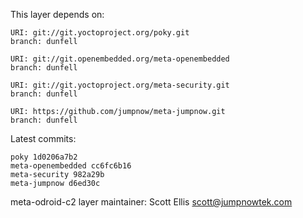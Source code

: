 This layer depends on:

    URI: git://git.yoctoproject.org/poky.git
    branch: dunfell

    URI: git://git.openembedded.org/meta-openembedded
    branch: dunfell

    URI: git://git.yoctoproject.org/meta-security.git
    branch: dunfell

    URI: https://github.com/jumpnow/meta-jumpnow.git
    branch: dunfell

Latest commits:

    poky 1d0206a7b2
    meta-openembedded cc6fc6b16
    meta-security 982a29b
    meta-jumpnow d6ed30c

meta-odroid-c2 layer maintainer: Scott Ellis <scott@jumpnowtek.com>
